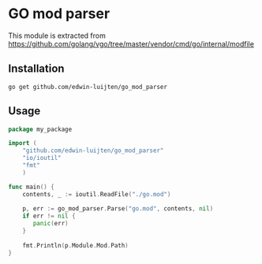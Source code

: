 # GO mod parser

This module is extracted from https://github.com/golang/vgo/tree/master/vendor/cmd/go/internal/modfile

## Installation
``` go get github.com/edwin-luijten/go_mod_parser ```  

## Usage

```go
package my_package

import (
	"github.com/edwin-luijten/go_mod_parser"
	"io/ioutil"
	"fmt"
	)

func main() {
    contents, _ := ioutil.ReadFile("./go.mod")
	
    p, err := go_mod_parser.Parse("go.mod", contents, nil)
    if err != nil {
       panic(err)
    }
    
    fmt.Println(p.Module.Mod.Path)
}
```

